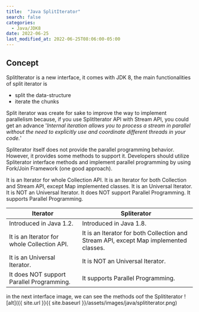 ```yaml
---
title:  "Java SplitIterator"
search: false
categories: 
  - Java/JDK8
date: 2022-06-25
last_modified_at: 2022-06-25T08:06:00-05:00
---
```


## Concept
SplitIterator is a new interface, it comes with JDK 8, the main functionalities of split iterator is 

- split the data-structure
- iterate the chunks

Split iterator was create for sake to improve the way to implement parallelism because, 
if you use SplitIterator API with Stream API, you could get an advance 
'*Internal iteration allows you to process a stream in parallel without the need to
explicitly use and coordinate different threads in your code.*'

Spliterator itself does not provide the parallel programming behavior. However, 
it provides some methods to support it. 
Developers should utilize Spliterator interface methods and implement 
parallel programming by using Fork/Join Framework (one good approach).


It is an Iterator for whole Collection API.	It is an Iterator for both Collection and Stream API, except Map implemented classes.
It is an Universal Iterator.	It is NOT an Universal Iterator.
It does NOT support Parallel Programming.	It supports Parallel Programming.

| Iterator      | Spliterator |
| ----------- | ----------- |
|Introduced in Java 1.2.   | Introduced in Java 1.8.       |
| It is an Iterator for whole Collection API.   | It is an Iterator for both Collection and Stream API, except Map implemented classes.        |
|It is an Universal Iterator.|	It is NOT an Universal Iterator.|
|It does NOT support Parallel Programming.|It supports Parallel Programming.|

in the next interface image, we can see the methods oof the Splititerator
![alt]({{ site.url }}{{ site.baseurl }}/assets/images/java/splititerator.png) 